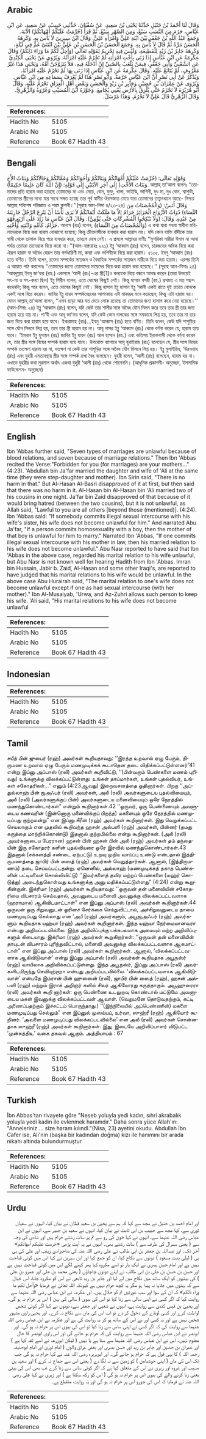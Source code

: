 ## Arabic


<div dir="rtl" lang="ar" style={{fontSize:'larger',backgroundColor:'#f8f9fa',padding:20}}>
وَقَالَ لَنَا أَحْمَدُ بْنُ حَنْبَلٍ حَدَّثَنَا يَحْيَى بْنُ سَعِيدٍ، عَنْ سُفْيَانَ، حَدَّثَنِي حَبِيبٌ، عَنْ سَعِيدٍ، عَنِ ابْنِ عَبَّاسٍ، حَرُمَ مِنَ النَّسَبِ سَبْعٌ، وَمِنَ الصِّهْرِ سَبْعٌ‏.‏ ثُمَّ قَرَأَ ‏(‏حُرِّمَتْ عَلَيْكُمْ أُمَّهَاتُكُمْ‏)‏ الآيَةَ‏.‏ وَجَمَعَ عَبْدُ اللَّهِ بْنُ جَعْفَرٍ بَيْنَ ابْنَةِ عَلِيٍّ وَامْرَأَةِ عَلِيٍّ‏.‏ وَقَالَ ابْنُ سِيرِينَ لاَ بَأْسَ بِهِ‏.‏ وَكَرِهَهُ الْحَسَنُ مَرَّةً ثُمَّ قَالَ لاَ بَأْسَ بِهِ‏.‏ وَجَمَعَ الْحَسَنُ بْنُ الْحَسَنِ بْنِ عَلِيٍّ بَيْنَ ابْنَتَىْ عَمٍّ فِي لَيْلَةٍ، وَكَرِهَهُ جَابِرُ بْنُ زَيْدٍ لِلْقَطِيعَةِ، وَلَيْسَ فِيهِ تَحْرِيمٌ لِقَوْلِهِ تَعَالَى ‏(‏وَأُحِلَّ لَكُمْ مَا وَرَاءَ ذَلِكُمْ‏)‏ وَقَالَ عِكْرِمَةُ عَنِ ابْنِ عَبَّاسٍ إِذَا زَنَى بِأُخْتِ امْرَأَتِهِ لَمْ تَحْرُمْ عَلَيْهِ امْرَأَتُهُ‏.‏ وَيُرْوَى عَنْ يَحْيَى الْكِنْدِيِّ عَنِ الشَّعْبِيِّ وَأَبِي جَعْفَرٍ، فِيمَنْ يَلْعَبُ بِالصَّبِيِّ إِنْ أَدْخَلَهُ فِيهِ، فَلاَ يَتَزَوَّجَنَّ أُمَّهُ، وَيَحْيَى هَذَا غَيْرُ مَعْرُوفٍ، لَمْ يُتَابَعْ عَلَيْهِ‏.‏ وَقَالَ عِكْرِمَةُ عَنِ ابْنِ عَبَّاسٍ إِذَا زَنَى بِهَا لَمْ تَحْرُمْ عَلَيْهِ امْرَأَتُهُ‏.‏ وَيُذْكَرُ عَنْ أَبِي نَصْرٍ أَنَّ ابْنَ عَبَّاسٍ حَرَّمَهُ‏.‏ وَأَبُو نَصْرٍ هَذَا لَمْ يُعْرَفْ بِسَمَاعِهِ مِنِ ابْنِ عَبَّاسٍ‏.‏ وَيُرْوَى عَنْ عِمْرَانَ بْنِ حُصَيْنٍ وَجَابِرِ بْنِ زَيْدٍ وَالْحَسَنِ وَبَعْضِ أَهْلِ الْعِرَاقِ تَحْرُمُ عَلَيْهِ‏.‏ وَقَالَ أَبُو هُرَيْرَةَ لاَ تَحْرُمُ حَتَّى يُلْزِقَ بِالأَرْضِ يَعْنِي يُجَامِعَ‏.‏ وَجَوَّزَهُ ابْنُ الْمُسَيَّبِ وَعُرْوَةُ وَالزُّهْرِيُّ‏.‏ وَقَالَ الزُّهْرِيُّ قَالَ عَلِيٌّ لاَ تَحْرُمُ‏.‏ وَهَذَا مُرْسَلٌ‏.‏
</div>
<div style={{backgroundColor:'#f8f9fa',padding:20, marginBottom: 10}}><table> <thead> <tr> <th>References:</th> <th></th> </tr> </thead> <tbody><tr><td>Hadith No</td><td>5105</td></tr><tr><td>Arabic No</td><td>5105</td></tr><tr><td>Reference</td><td>Book 67 Hadith 43</td></tr></tbody></table></div>

## Bengali


<div dir="ltr" lang="bn" style={{fontSize:'larger',backgroundColor:'#f8f9fa',padding:20}}>
وَقَوْلِهِ تَعَالَى: (حُرِّمَتْ عَلَيْكُمْ أُمَّهَاتُكُمْ وَبَنَاتُكُمْ وَأَخَوَاتُكُمْ وَعَمَّاتُكُمْ وَخَالاَتُكُمْ وَبَنَاتُ الأَخِ وَبَنَاتُ الأُخْتِ) إِلَى آخِرِ الآيَتَيْنِ إِلَى قَوْلِهِ: (إِنَّ اللَّهَ كَانَ عَلِيمًا حَكِيمًا). আল্লাহ্ তা‘আলা বলেনঃ ‘‘তোমাদের প্রতি হারাম করা হয়েছে তোমাদের মা এবং মেয়ে, বোন, ফুফু, খালা, ভাইঝি, ভাগিনী, দুধ মা, দুধ বোন, শ্বাশুড়ী, তোমাদের স্ত্রীদের মধ্যে যার সাথে সঙ্গত হয়েছ তার পূর্ব স্বামীর ঔরসজাত মেয়ে যারা তোমাদের তত্ত্বাবধানে আছে- নিশ্চয় আল্লাহ সবিশেষ পরিজ্ঞাত ও পরম কুশলী।’’(সূরাহ আন্-নিসা ৪/২৩-২৪) وَقَالَ أَنَسٌ: (وَالْمُحْصَنَاتُ مِنَ النِّسَاءِ) ذَوَاتُ الأَزْوَاجِ الْحَرَائِرُ حَرَامٌ إِلاَّ مَا مَلَكَتْ أَيْمَانُكُمْ لاَ يَرَى بَأْسًا أَنْ يَنْزِعَ الرَّجُلُ جَارِيَتَهُ مِنْ عَبْدِهِ. وَقَالَ: (وَلاَ تَنْكِحُوا الْمُشْرِكَاتِ حَتَّى يُؤْمِنَّ). وَقَالَ ابْنُ عَبَّاسٍ مَا زَادَ عَلَى أَرْبَعٍ فَهْوَ حَرَامٌ، كَأُمِّهِ وَابْنَتِهِ وَأُخْتِهِ. আনাস (রাঃ) বলেন, (وَالْمُحْصَنَاتُ مِنَ النِّسَاءِ) এ কথা দ্বারা সধবা স্বাধীনা মহিলাদেরকে বিয়ে করা হারাম বোঝানো হয়েছে; কিন্তু ক্রীতদাসীকে ব্যবহার করা হারাম নয়। যদি কোন ব্যক্তি বাঁদীকে তার স্বামী থেকে তালাক নিয়ে পরে ব্যবহার করে, তাহলে দোষ নেই। এ প্রসঙ্গে আল্লাহর বাণীঃ ‘‘মুশরিকা নারীরা ঈমান না আনা পর্যন্ত তোমরা তাদেরকে বিয়ে করো না।’’(আল-বাক্বারাহঃ ২২১) ইব্নু ‘আব্বাস (রাঃ) বলেন, চারজনের অধিক বিয়ে করা ঐরূপ হারাম বা অবৈধ যেরূপ তার গর্ভধারিণী মা, কন্যা এবং ভগিনীকে বিয়ে করা হারাম। ৫১০৫. ইবনু ‘আব্বাস (রাঃ) হতে বর্ণিত। তিনি বলেন, রক্তের সম্পর্কের সাতজন ও বৈবাহিক সম্পর্কের সাতজন নারীকে বিয়ে করা হারাম। এরপর তিনি এ আয়াত পাঠ করলেনঃ ‘‘তোমাদের জন্যে তোমাদের মায়েদের বিয়ে করা হারাম করা হয়েছে।’’ (সূরাহ আন-নিসাঃ ২৪) ‘আবদুল্লাহ্ ইবনু জা‘ফর (রহ.) একসঙ্গে ‘আলী (রাঃ)-এর স্ত্রী[1]ও কন্যাকে বিয়ে বন্ধনে আবদ্ধ করেন (তারা উভয়েই সৎ-মা ও সৎ-কন্যা ছিল) ইব্নু শিরীন বলেন, এতে দোষের কিছুই নেই। কিন্তু হাসান বসরী (রহ.) প্রথমত এ মত পছন্দ করেননি; কিন্তু পরে বলেন, এতে দোষের কিছুই নেই। কিন্তু হাসান ইব্নু হাসান ইব্নু ‘আলী একই রাতে দুই চাচাত বোনকে একই সঙ্গে বিয়ে করেন। জাবির ইব্নু যায়দ সম্পর্কচ্ছেদের আশংকায় এটা মাকরূহ মনে করেছেন; কিন্তু এটা হারাম নয়। যেমন আল্লাহ্ তা‘আলা বলেন, ‘‘এসব ছাড়া আর যত মেয়ে লোক রয়েছে তা তোমাদের জন্য হালাল করে দেয়া হয়েছে।’’ (আন-নিসাঃ ২৪) ইব্নু ‘আব্বাস (রাঃ) বলেন, যদি কেউ তার শালীর সঙ্গে অবৈধ যৌন মিলন করে তবে তার স্ত্রী তার জন্য হারাম হয়ে যায় না। শা’বী এবং আবূ জা‘ফর বলেন, যদি কেউ কোন বালকের সঙ্গে সমকামে লিপ্ত হয়, তবে তার মা তার জন্য বিয়ে করা হারাম হয়ে যাবে। ইকরামাহ (রাঃ)...ইবনু ‘আব্বাস (রাঃ) হতে বর্ণিত। তিনি বলেন, কেউ যদি শাশুড়ির সঙ্গে যৌন মিলনে লিপ্ত হয়, তবে তার স্ত্রী হারাম হয় না। আবূ নাসর ইব্নু ‘আব্বাস (রাঃ) থেকে বর্ণনা করেন যে, হারাম হয়ে যাবে। ‘ইমরান ইব্নু হুসায়ন (রাঃ) জাবির ইব্নু যায়দ (রাঃ) আল হাসান (রহ.) এবং কতিপয় ইরাকবাসী থেকে বর্ণনা করেন যে, তার স্ত্রীর সঙ্গে বিয়ের সম্পর্ক হারাম হয়ে যাবে। উপরোক্ত ব্যাপারে আবূ হুরাইরাহ (রাঃ) বলেছেন যে, স্ত্রীর সঙ্গে বিয়ের সম্পর্ক ততক্ষণ হারাম হয় না, যতক্ষণ না কেউ তার শাশুড়ির সঙ্গে অবৈধ যৌন মিলনে লিপ্ত হয়। ইব্নু মুসাইয়িব, ‘উরওয়াহ (রাঃ) এবং যুহরী এমতাবস্থায় স্ত্রীর সঙ্গে সম্পর্ক রাখা বৈধ বলেছেন। যুহরী বলেন, ‘আলী (রাঃ) বলেছেন, হারাম হয় না। ওখানে যুহরীর কথা মুরসাল অর্থাৎ একথা যুহুরী ‘আলী (রাঃ) থেকে শোনেননি। (আধুনিক প্রকাশনী- অনুচ্ছেদ, ইসলামিক ফাউন্ডেশন- অনুচ্ছেদ)
</div>
<div style={{backgroundColor:'#f8f9fa',padding:20, marginBottom: 10}}><table> <thead> <tr> <th>References:</th> <th></th> </tr> </thead> <tbody><tr><td>Hadith No</td><td>5105</td></tr><tr><td>Arabic No</td><td>5105</td></tr><tr><td>Reference</td><td>Book 67 Hadith 43</td></tr></tbody></table></div>

## English


<div dir="ltr" lang="en" style={{fontSize:'larger',backgroundColor:'#f8f9fa',padding:20}}>
Ibn 'Abbas further said, "Seven types of marriages are unlawful because of blood relations, and seven because of marriage relations." Then Ibn 'Abbas recited the Verse:"Forbidden for you (for marriages) are your mothers..." (4:23). 'Abdullah bin Ja'far married the daughter and wife of 'Ali at the same time (they were step-daughter and mother). Ibn Sirin said, "There is no harm in that." But Al-Hasan Al-Basri disapproved of it at first, but then said that there was no harm in it. Al-Hasan bin Al-Hasan bin 'Ali married two of his cousins in one night. Ja'far bin Zaid disapproved of that because of it would bring hatred (between the two cousins), but it is not unlawful, as Allah said, "Lawful to you are all others [beyond those (mentioned)]. (4:24). Ibn 'Abbas said: "If somebody commits illegal sexual intercourse with his wife's sister, his wife does not become unlawful for him." And narrated Abu Ja'far, "If a person commits homosexuality with a boy, then the mother of that boy is unlawful for him to marry." Narrated Ibn 'Abbas, "If one commits illegal sexual intercourse with his mother in law, then his married relation to his wife does not become unlawful." Abu Nasr reported to have said that Ibn 'Abbas in the above case, regarded his marital relation to his wife unlawful, but Abu Nasr is not known well for hearing Hadith from Ibn 'Abbas. Imran bin Hussain, Jabir b. Zaid, Al-Hasan and some other Iraqi's, are reported to have judged that his marital relations to his wife would be unlawful. In the above case Abu Hurairah said, "The marital relation to one's wife does not become unlawful except if one as had sexual intercourse (with her mother)." Ibn Al-Musaiyab, 'Urwa, and Az-Zuhri allows such person to keep his wife. 'Ali said, "His marital relations to his wife does not become unlawful
</div>
<div style={{backgroundColor:'#f8f9fa',padding:20, marginBottom: 10}}><table> <thead> <tr> <th>References:</th> <th></th> </tr> </thead> <tbody><tr><td>Hadith No</td><td>5105</td></tr><tr><td>Arabic No</td><td>5105</td></tr><tr><td>Reference</td><td>Book 67 Hadith 43</td></tr></tbody></table></div>

## Indonesian


<div dir="ltr" lang="id" style={{fontSize:'larger',backgroundColor:'#f8f9fa',padding:20}}>

</div>
<div style={{backgroundColor:'#f8f9fa',padding:20, marginBottom: 10}}><table> <thead> <tr> <th>References:</th> <th></th> </tr> </thead> <tbody><tr><td>Hadith No</td><td>5105</td></tr><tr><td>Arabic No</td><td>5105</td></tr><tr><td>Reference</td><td>Book 67 Hadith 43</td></tr></tbody></table></div>

## Tamil


<div dir="ltr" lang="ta" style={{fontSize:'larger',backgroundColor:'#f8f9fa',padding:20}}>
சயீத் பின் ஜுபைர் (ரஹ்) அவர்கள் கூறியதாவது: ‘‘இரத்த உறவால் ஏழு பேரும், திருமண உறவால் ஏழு பேரும் மணமுடிக்கக் கூடாதென தடை விதிக்கப்பட்டுள்ளனர்”41 என்று இப்னு அப்பாஸ் (ரலி) அவர்கள் கூறிவிட்டு, ‘‘(பின்வரும் பெண்களை மணம் புரிவது) உங்களுக்கு விலக்கப்பட்டுள்ளது: உங்கள் தாய்மார்கள், உங்கள் புதல்வியர், உங்கள் சகோதரிகள்...” எனும் (4:23ஆவது) இறைவசனத்தை ஓதினார்கள். பிறகு ‘‘அப்துல்லாஹ் பின் ஜஅஃபர் (ரலி) அவர்கள், அலீ (ரலி) அவர்களுடைய புதல்வியையும், அலீ (ரலி) (அவர்களுக்குப் பின்) அவர்களுடைய மனைவியையும் ஒரே நேரத்தில் மணந்துகொண்டார்கள்” என்றும் கூறினார்கள்.42 ‘‘ஒருவர், ஒரு பெண்ணையும் அவளுடைய கணவரின் (இன்னொரு மனைவிக்குப் பிறந்த) மகளையும் ஒரே நேரத்தில் மணமுடிப்பது குற்றமன்று” என இப்னு சீரீன் (ரஹ்) அவர்கள் கூறினார்கள். இது வெறுக்கப்பட்ட செயலாகும் என முதலில் கூறிவந்த ஹசன் அல்பளி (ரஹ்) அவர்கள், பின்னர் (தமது கருத்தை மாற்றிக்கொண்டு) இதனால் குற்றமில்லை என்று கூறினார்கள். (அலீ (ரலி) அவர்களுடைய பேரரான) ஹசன் பின் ஹசன் பின் அலீ (ரஹ்) அவர்கள் தம் தந்தையின் இரு சகோதரர் களின் புதல்வியரை ஒரே இரவில் மணந்துகொண்டார்கள்.43 இதனால் (சக்களத்தி சண்டை ஏற்பட்டு) உறவு முறிய வாய்ப்பு உண்டு என்பதால் இத்திருமணத்தை ஜாபிர் பின் ஸைத் (ரஹ்) அவர்கள் வெறுத்தார்கள். ஆனால், (இத்திருமணம்) தடை செய்யப்பட்டதன்று. ஏனெனில், அல்லாஹ் (மணமுடிக்கத் தகாத பெண்களின் பட்டியலைச் சொல்லிவிட்டு) ‘‘இவர்களைத் தவிர மற்றப் பெண்களை (மஹ்ர் கொடுத்து) அடைந்துகொள்வது உங்களுக்கு அனு மதிக்கப்பட்டுள்ளது” (4:24) என்று கூறுகின்றான். இக்ரிமா (ரஹ்) அவர்கள் கூறியதாவது: ‘‘ஒருவன் தன் மனைவியின் சகோதரியை விபசாரம் செய்வதால், அவனுடைய மனைவி அவனுக்கு விலக்கப்பட்டவளாக (ஹராமாக) ஆகிவிடமாட்டாள்” என இப்னு அப்பாஸ் (ரலி) அவர்கள் கூறினார்கள்.44 ஒருவன் ஒரு சிறுவனுடன் ஓரினச் சேர்க்கை செய்துவிட்டால், அச்சிறுவனுடைய தாயை மணமுடிப்பது செல்லாது என ‘அபீ (ரஹ்) அவர்களும், அபூஜஅஃபர் (ரஹ்) அவர்களும் கூறியதாக யஹ்யா (ரஹ்) அவர்கள் கூறினார்கள். இந்த யஹ்யா நேர்மையானவரா என்பது அறியப்படவில்லை. இந்த அறிவிப்புக்கு பக்கபலமாக அமையும் மற்ற அறிவிப்புகளும் கிடையாது. இக்ரிமா (ரஹ்) அவர்கள் கூறுகிறார்கள்: ‘‘ஒருவன் தன் மனைவியின் தாயுடன் விபசாரம் புரிந்துவிட்டால், மனைவி அவனுக்கு விலக்கப்பட்டவளாக ஆகமாட்டாள்” என இப்னு அப்பாஸ் (ரலி) அவர்கள் கூறினார்கள். ஆனால், ‘விலக்கப்பட்டவளாக ஆகிவிடுவாள்’ என்று இப்னு அப்பாஸ் (ரலி) அவர்கள் கூறியதாக அபூநஸ்ர் (ரஹ்) வாயிலாக அறிவிக்கப்பட்டுள்ளது. இந்த அபூநஸ்ர், இப்னு அப்பாஸ் (ரலி) அவர்களிடமிருந்து செவியுற்றாரா என்பது அறியப்படவில்லை. ‘விலக்கப்பட்டவளாக ஆகிவிடுவாள்’ என்பதே இம்ரான் பின் ஹுஸைன் (ரலி), ஜாபிர் பின் ஸைத் (ரஹ்), ஹசன் அல்பளி (ரஹ்) மற்றும் இராக் அறிஞர் களில் சிலர் ஆகியோரது கருத்தாகும். அபூஹுரைரா (ரலி) அவர்கள் கூறி னார்கள்: ஒரு பெண்ணை உடலுறவு கொண்டால் மட்டுமே அவளுடைய மகள் இவனுக்கு விலக்கப்பட்டவள் ஆவாள். (வெறுமனே தொடுவதற்கும், கட்டி அணைப்பதற்கும் இச்சட்டம் பொருந்தாது.) ‘‘(இந்நிலையில் அப்பெண்ணின்) மகளை மணமுடிப்பது செல்லும்” என இப்னுல் முஸய்யப், உர்வா, ஸுஹ்ரீ (ரஹ்) ஆகியோர் கூறினர். ‘அவளை மணமுடிப்பது விலக்கப்படவில்லை’ என அலீ (ரலி) அவர்கள் சொன்னதாக ஸுஹ்ரீ (ரஹ்) அவர்கள் கூறினார்கள். இது, இடையே அறிவிப்பாளர் விடுபட்ட ‘முன்கத்திஉ’ வகை தகவல் ஆகும். அத்தியாயம் : 67
</div>
<div style={{backgroundColor:'#f8f9fa',padding:20, marginBottom: 10}}><table> <thead> <tr> <th>References:</th> <th></th> </tr> </thead> <tbody><tr><td>Hadith No</td><td>5105</td></tr><tr><td>Arabic No</td><td>5105</td></tr><tr><td>Reference</td><td>Book 67 Hadith 43</td></tr></tbody></table></div>

## Turkish


<div dir="ltr" lang="tr" style={{fontSize:'larger',backgroundColor:'#f8f9fa',padding:20}}>
İbn Abbas'tan rivayete göre "Neseb yoluyla yedi kadın, sıhri akrabalık yoluyla yedi kadın ile evlenmek haramdır." Daha sonra yüce Allah'ın: "Anneleriniz ... size haram kılındl."(Nisa, 23) ayetini okudu. Abdullah İbn Cafer ise, Ali'nin (başka bir kadından doğma) kızı ile hanımını bir arada nikahı altında bulundurmuştur
</div>
<div style={{backgroundColor:'#f8f9fa',padding:20, marginBottom: 10}}><table> <thead> <tr> <th>References:</th> <th></th> </tr> </thead> <tbody><tr><td>Hadith No</td><td>5105</td></tr><tr><td>Arabic No</td><td>5105</td></tr><tr><td>Reference</td><td>Book 67 Hadith 43</td></tr></tbody></table></div>

## Urdu


<div dir="rtl" lang="ur" style={{fontSize:'larger',backgroundColor:'#f8f9fa',padding:20}}>
اور امام احمد بن حنبل نے مجھ سے کہا کہ ہم سے یحییٰ بن سعید قطان نے بیان کیا، انہوں نے سفیان ثوری سے، کہا مجھ سے حبیب بن ابی ثابت نے بیان کیا، انہوں نے سعید بن جبیر سے، انہوں نے ابن عباس رضی اللہ عنہما سے، انہوں نے کہا خون کی رو سے تم پر سات رشتے حرام ہیں اور شادی کی وجہ سے ( یعنی سسرال کی طرف سے ) سات رشتے بھی۔ انہوں نے یہ آیت پڑھی «حرمت عليكم أمهاتكم‏» آخر تک۔ اور عبداللہ بن جعفر بن ابی طالب نے علی رضی اللہ عنہ کی صاحبزادی زینب اور علی کی بی بی ( لیلٰی بنت مسعود ) دونوں سے نکاح کیا، ان کو جمع کیا اور ابن سیرین نے کہا اس میں کوئی قباحت نہیں ہے اور امام حسن بصری نے ایک بار تو اسے مکروہ کہا پھر کہنے لگے اس میں کوئی قباحت نہیں ہے اور حسن بن حسن بن علی بن ابی طالب نے اپنے دونوں چاچاؤں ( یعنی محمد بن علی اور عمرو بن علی ) کی بیٹیوں کو ایک ساتھ میں نکاح میں لے لیا اور جابر بن زید تابعی نے اس کو مکروہ جانا، اس خیال سے کہ بہنوں میں جلاپا نہ پیدا ہو مگر یہ کچھ حرام نہیں ہے کیونکہ اللہ تعالیٰ نے فرمایا «وأحل لكم ما وراء ذلكم‏» کہ ان کے سوا اور سب عورتیں تم کو حلال ہیں۔ اور عکرمہ نے ابن عباس رضی اللہ عنہما سے روایت کیا کہ اگر کسی نے اپنی سالی سے زنا کیا تو اس کی بیوی ( سالی کی بہن ) اس پر حرام نہ ہو گی۔ اور یحییٰ بن قیس کندی سے روایت ہے، انہوں نے شعبی اور جعفر سے، دونوں نے کہا اگر کوئی شخص لواطت کرے اور کسی لونڈے کے دخول کر دے تو اب اس کی ماں سے نکاح نہ کرے۔ اور یحییٰ راوی مشہور شخص نہیں ہے اور نہ کسی اور نے اس کے ساتھ ہو کر یہ روایت کی ہے اور عکرمہ نے ابن عباس رضی اللہ عنہما سے روایت کی کہ اگر کسی نے اپنی ساس سے زنا کیا تو اس کی بیوی اس پر حرام نہ ہو گی۔ اور ابونصر نے ابن عباس رضی اللہ عنہما سے روایت کی کہ حرام ہو جائے گی اور اس راوی ابونصر کا حال معلوم نہیں۔ اس نے ابن عباس رضی اللہ عنہما سے سنا ہے یا نہیں ( لیکن ابوزرعہ نے اسے ثقہ کہا ہے ) اور عمران بن حصین اور جابر بن زید اور حسن بصری اور بعض عراق والوں ( امام ثوری اور امام ابوحنیفہ رحمہ اللہ ) کا یہی قول ہے کہ حرام ہو جائے گی۔ اور ابوہریرہ رضی اللہ عنہ نے کہا حرام نہ ہو گی جب تک اس کی ماں ( اپنی خوشدامن ) کو زمین سے نہ لگا دے ( یعنی اس سے جماع نہ کرے ) اور سعید بن مسیب اور عروہ اور زہری نے اس کے متعلق کہا ہے کہ اگر کوئی ساس سے زنا کرے تب بھی اس کی بیٹی یعنی زنا کرنے والے کی بیوی اس پر حرام نہ ہو گی ( اس کو رکھ سکتا ہے ) اور زہری نے کہا علی رضی اللہ عنہ نے فرمایا کہ اس کی جورو اس پر حرام نہ ہو گی اور یہ روایت منقطع ہے۔
</div>
<div style={{backgroundColor:'#f8f9fa',padding:20, marginBottom: 10}}><table> <thead> <tr> <th>References:</th> <th></th> </tr> </thead> <tbody><tr><td>Hadith No</td><td>5105</td></tr><tr><td>Arabic No</td><td>5105</td></tr><tr><td>Reference</td><td>Book 67 Hadith 43</td></tr></tbody></table></div>